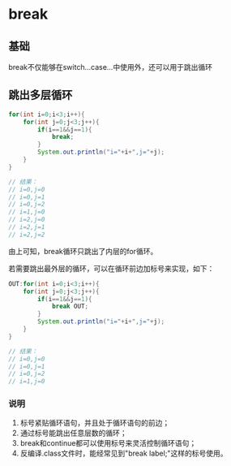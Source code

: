 # break

## 基础

break不仅能够在switch...case...中使用外，还可以用于跳出循环

## 跳出多层循环

```java
for(int i=0;i<3;i++){
    for(int j=0;j<3;j++){
        if(i==1&&j==1){
            break;
        }
        System.out.println("i="+i+",j="+j);
    }
}

// 结果：
// i=0,j=0
// i=0,j=1
// i=0,j=2
// i=1,j=0
// i=2,j=0
// i=2,j=1
// i=2,j=2
```

由上可知，break循环只跳出了内层的for循环。

若需要跳出最外层的循环，可以在循环前边加标号来实现，如下：

```java
OUT:for(int i=0;i<3;i++){
    for(int j=0;j<3;j++){
        if(i==1&&j==1){
            break OUT;
        }
        System.out.println("i="+i+",j="+j);
    }
}

// 结果：
// i=0,j=0
// i=0,j=1
// i=0,j=2
// i=1,j=0
```

### 说明

1. 标号紧贴循环语句，并且处于循环语句的前边；
2. 通过标号能跳出任意层数的循环；
3. break和continue都可以使用标号来灵活控制循环语句；
4. 反编译.class文件时，能经常见到"break label;"这样的标号使用。